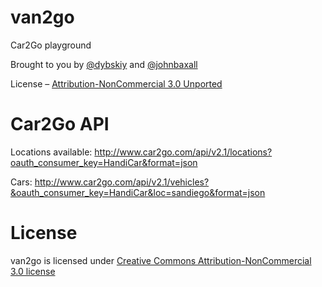van2go
======

Car2Go playground

Brought to you by [@dybskiy](https://twitter.com/dybskiy) and [@johnbaxall](https://twitter.com/johnboxall)

License – [Attribution-NonCommercial 3.0 Unported](http://creativecommons.org/licenses/by-nc/3.0/)


Car2Go API
==========
Locations available:
http://www.car2go.com/api/v2.1/locations?oauth_consumer_key=HandiCar&format=json

Cars:
http://www.car2go.com/api/v2.1/vehicles?&oauth_consumer_key=HandiCar&loc=sandiego&format=json

License
==========
van2go is licensed under [Creative Commons Attribution-NonCommercial 3.0 license](http://creativecommons.org/licenses/by-nc/3.0/)